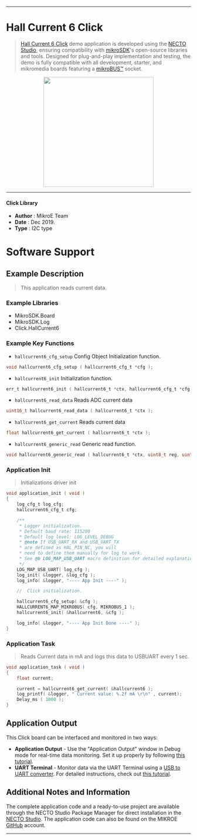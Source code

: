 
---
# Hall Current 6 Click

> [Hall Current 6 Click](https://www.mikroe.com/?pid_product=MIKROE-3443) demo application is developed using
the [NECTO Studio](https://www.mikroe.com/necto), ensuring compatibility with [mikroSDK](https://www.mikroe.com/mikrosdk)'s
open-source libraries and tools. Designed for plug-and-play implementation and testing, the demo is fully compatible with
all development, starter, and mikromedia boards featuring a [mikroBUS&trade;](https://www.mikroe.com/mikrobus) socket.

<p align="center">
  <img src="https://www.mikroe.com/?pid_product=MIKROE-3443&image=1" height=300px>
</p>

---

#### Click Library

- **Author**        : MikroE Team
- **Date**          : Dec 2019.
- **Type**          : I2C type

# Software Support

## Example Description

> 
> This application reads current data.
> 

### Example Libraries

- MikroSDK.Board
- MikroSDK.Log
- Click.HallCurrent6

### Example Key Functions

- `hallcurrent6_cfg_setup` Config Object Initialization function.
```c
void hallcurrent6_cfg_setup ( hallcurrent6_cfg_t *cfg ); 
```

- `hallcurrent6_init` Initialization function.
```c
err_t hallcurrent6_init ( hallcurrent6_t *ctx, hallcurrent6_cfg_t *cfg );
```

- `hallcurrent6_read_data` Reads ADC current data
```c
uint16_t hallcurrent6_read_data ( hallcurrent6_t *ctx );
```

- `hallcurrent6_get_current` Reads current data
```c
float hallcurrent6_get_current ( hallcurrent6_t *ctx );
```

- `hallcurrent6_generic_read` Generic read function.
```c
void hallcurrent6_generic_read ( hallcurrent6_t *ctx, uint8_t reg, uint8_t *data_buf, uint8_t len );
```

### Application Init

>
> Initializations driver init
> 

```c
void application_init ( void )
{
    log_cfg_t log_cfg;
    hallcurrent6_cfg_t cfg;

    /** 
     * Logger initialization.
     * Default baud rate: 115200
     * Default log level: LOG_LEVEL_DEBUG
     * @note If USB_UART_RX and USB_UART_TX 
     * are defined as HAL_PIN_NC, you will 
     * need to define them manually for log to work. 
     * See @b LOG_MAP_USB_UART macro definition for detailed explanation.
     */
    LOG_MAP_USB_UART( log_cfg );
    log_init( &logger, &log_cfg );
    log_info( &logger, "---- App Init ----" );

    //  Click initialization.

    hallcurrent6_cfg_setup( &cfg );
    HALLCURRENT6_MAP_MIKROBUS( cfg, MIKROBUS_1 );
    hallcurrent6_init( &hallcurrent6, &cfg );

    log_info( &logger, "---- App Init Done ----" );
}
```

### Application Task

>
> Reads Current data in mA and logs this data to USBUART every 1 sec.
> 

```c
void application_task ( void )
{
    float current;

    current = hallcurrent6_get_current( &hallcurrent6 );
    log_printf( &logger, " Current value: %.2f mA \r\n" , current);
    Delay_ms ( 1000 );
}
```

## Application Output

This Click board can be interfaced and monitored in two ways:
- **Application Output** - Use the "Application Output" window in Debug mode for real-time data monitoring.
Set it up properly by following [this tutorial](https://www.youtube.com/watch?v=ta5yyk1Woy4).
- **UART Terminal** - Monitor data via the UART Terminal using
a [USB to UART converter](https://www.mikroe.com/click/interface/usb?interface*=uart,uart). For detailed instructions,
check out [this tutorial](https://help.mikroe.com/necto/v2/Getting%20Started/Tools/UARTTerminalTool).

## Additional Notes and Information

The complete application code and a ready-to-use project are available through the NECTO Studio Package Manager for 
direct installation in the [NECTO Studio](https://www.mikroe.com/necto). The application code can also be found on
the MIKROE [GitHub](https://github.com/MikroElektronika/mikrosdk_click_v2) account.

---
